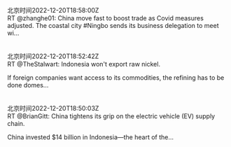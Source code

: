 北京时间2022-12-20T18:58:00Z<br>RT @zhanghe01: China move fast to boost trade as Covid measures adjusted. The coastal city #Ningbo sends its business delegation to meet wi…<br><br><br>北京时间2022-12-20T18:52:42Z<br>RT @TheStalwart: Indonesia won't export raw nickel.

If foreign companies want access to its commodities, the refining has to be done domes…<br><br><br>北京时间2022-12-20T18:50:03Z<br>RT @BrianGitt: China tightens its grip on the electric vehicle (EV) supply chain.

China invested $14 billion in Indonesia—the heart of the…<br><br><br>